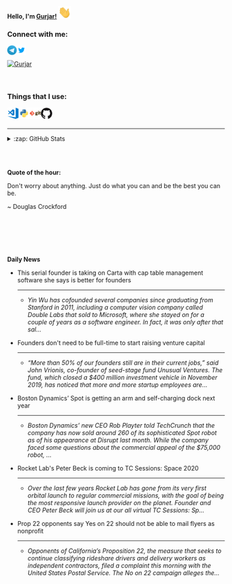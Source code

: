 #### Hello, I'm [Gurjar!](https://GurjarKing.github.io) <img src="https://raw.githubusercontent.com/ABSphreak/ABSphreak/master/gifs/Hi.gif" width="30px"></h2>


### Connect with me:

[<img align="left" alt="Gurjar | Telegram" width="22px" src="https://raw.githubusercontent.com/github/explore/80688e429a7d4ef2fca1e82350fe8e3517d3494d/topics/telegram/telegram.png" />][Telegram]
[<img align="left" alt="Gurjar | Twitter" width="22px" src="https://raw.githubusercontent.com/github/explore/80688e429a7d4ef2fca1e82350fe8e3517d3494d/topics/twitter/twitter.png" />][Twitter]
<br >
<br >
<a href="https://github.com/GurjarKing"><img src="https://komarev.com/ghpvc/?username=GurjarKing" alt="Gurjar" /></a> <br />
<br />
<br />
<!-- <br >

![](https://visitor-badge.glitch.me/badge?page_id=GurjarKing)

<br /> -->

### Things that I use:

[<img align="left" alt="Visual Studio Code" width="26px" src="https://raw.githubusercontent.com/github/explore/80688e429a7d4ef2fca1e82350fe8e3517d3494d/topics/visual-studio-code/visual-studio-code.png" />][VSCode]
[<img align="left" alt="Python" width="26px" src="https://raw.githubusercontent.com/github/explore/80688e429a7d4ef2fca1e82350fe8e3517d3494d/topics/python/python.png" />][Python]
[<img align="left" alt="Git" width="26px" src="https://raw.githubusercontent.com/github/explore/80688e429a7d4ef2fca1e82350fe8e3517d3494d/topics/git/git.png" />][Git]
[<img align="left" alt="GitHub" width="26px" src="https://raw.githubusercontent.com/github/explore/78df643247d429f6cc873026c0622819ad797942/topics/github/github.png" />][Github]

<br />
<br />

---
<details>
  <summary>:zap: GitHub Stats</summary>

<img align="left" alt="Gurjar's Github Stats" src="https://github-readme-stats.vercel.app/api?username=GurjarKing&show_icons=true&hide_border=true&count_private=true&include_all_commit=true&theme=algolia" />

</details>

<!-- ### 🔔 My latest tweet
<a href="https://twitter.com/Gurjar_King43" target="_blank">
	<img src="https://github.com/GurjarKing/GurjarKing/raw/master/tweet.png" width="70%" align="center" alt="Click to view on Twitter" title="My latest tweet, as an image"/>
</a> -->
<br>

<pre>

</pre>

**Quote of the hour:**

Don't worry about anything. Just do what you can and be the best you can be.

~ Douglas Crockford
<pre>

</pre>
<br>
<pre>


</pre>
<strong>Daily News</strong>
  
  - This serial founder is taking on Carta with cap table management software she says is better for founders
     <hr/>
     
      - *Yin Wu has cofounded several companies since graduating from Stanford in 2011, including a computer vision company called Double Labs that sold to Microsoft, where she stayed on for a couple of years as a software engineer. In fact, it was only after that sal…*
     
  - Founders don't need to be full-time to start raising venture capital
      <hr/>
      
      - *“More than 50% of our founders still are in their current jobs,” said John Vrionis, co-founder of seed-stage fund Unusual Ventures. The fund, which closed a $400 million investment vehicle in November 2019, has noticed that more and more startup employees are…*
      
  - Boston Dynamics’ Spot is getting an arm and self-charging dock next year
      <hr/>
      
      - *Boston Dynamics’ new CEO Rob Playter told TechCrunch that the company has now sold around 260 of its sophisticated Spot robot as of his appearance at Disrupt last month. While the company faced some questions about the commercial appeal of the $75,000 robot, …*
      
  - Rocket Lab's Peter Beck is coming to TC Sessions: Space 2020
      <hr/>
      
      - *Over the last few years Rocket Lab has gone from its very first orbital launch to regular commercial missions, with the goal of being the most responsive launch provider on the planet. Founder and CEO Peter Beck will join us at our all virtual TC Sessions: Sp…*
       
  - Prop 22 opponents say Yes on 22 should not be able to mail flyers as nonprofit
      <hr/>
       
       - *Opponents of California’s Proposition 22, the measure that seeks to continue classifying rideshare drivers and delivery workers as independent contractors, filed a complaint this morning with the United States Postal Service. The No on 22 campaign alleges the…*
      

<br />

[VSCode]: https://code.visualstudio.com/
[Python]: https://www.python.org/
[Git]: https://git-scm.com/
[Github]: https://github.com/
[Telegram]: https://t.me/Gurjar_King/
[Twitter]: https://twitter.com/Gurjar_King43/
